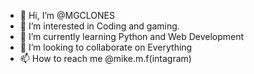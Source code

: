 - 👋 Hi, I’m @MGCLONES
- 👀 I’m interested in Coding and gaming.
- 🌱 I’m currently learning Python and Web Development
- 💞️ I’m looking to collaborate on Everything
- 📫 How to reach me @mike.m.f(intagram)

<!---
MGCLONES/MGCLONES is a ✨ special ✨ repository because its `README.md` (this file) appears on your GitHub profile.
You can click the Preview link to take a look at your changes.
--->
